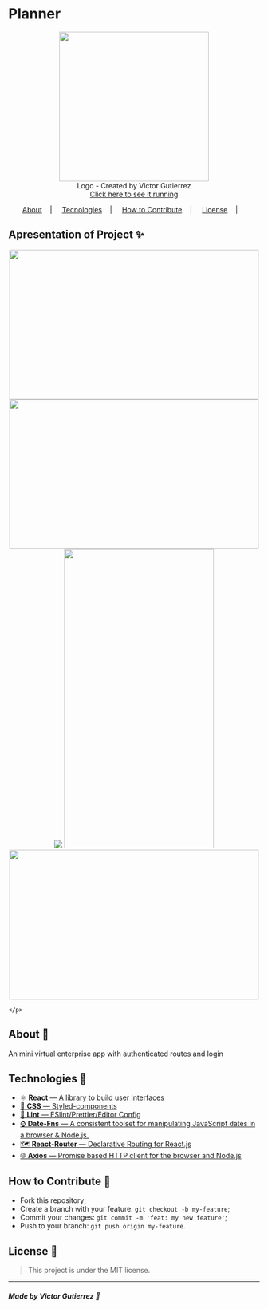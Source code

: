 <h1>Planner</h1>

<p align="center">
<image width="300" height="300" src="(https://user-images.githubusercontent.com/62355596/86497963-aff08e80-bd51-11ea-9c5d-cf542411cbf5.png"/></br>
<label>Logo - Created by Victor Gutierrez</label> </br>
<a href="plannerbyvg.surge.sh"> Click here to see it running </a>
</p>

<p align="center">
<a href="#about-memo">About</a>&nbsp;&nbsp;&nbsp; | &nbsp;&nbsp;&nbsp;
<a href="#tecnologies-rocket">Tecnologies</a>&nbsp;&nbsp;&nbsp; | &nbsp;&nbsp;&nbsp;
<a href="#how-to-contribute-">How to Contribute</a>&nbsp;&nbsp;&nbsp; | &nbsp;&nbsp;&nbsp;
<a href="#license-scroll">License</a>&nbsp;&nbsp;&nbsp; | &nbsp;&nbsp;&nbsp;
</p>

## Apresentation of Project :sparkles:

<p align="center">
<image width="500" height="300" src="https://user-images.githubusercontent.com/62355596/86497877-5ab47d00-bd51-11ea-811d-5d9918073392.png" />
        <image width="500" height="300" src="https://user-images.githubusercontent.com/62355596/86497877-5ab47d00-bd51-11ea-811d-5d9918073392.png" />
        <image src="https://user-images.githubusercontent.com/62355596/86497889-699b2f80-bd51-11ea-8f8f-0f0eb8780fec.png" />
        <image width="300" height="600" src="https://user-images.githubusercontent.com/62355596/86497900-71f36a80-bd51-11ea-81b4-a4ff88fcc9f2.png" />
        <image width="500" height="300" src="https://user-images.githubusercontent.com/62355596/86497924-88012b00-bd51-11ea-92d5-ed82d93d4816.png" />
             
       
    </p>

## About :memo:

An mini virtual enterprise app with authenticated routes and login

## Technologies :rocket:

-   <a href="https://pt-br.reactjs.org/"> ⚛ **React** — A library to build user interfaces</a>
-   <a href="https://styled-components.com/">💅 **CSS** — Styled-components</a>
-   <a href="https://eslint.org/">💖 **Lint** — ESlint/Prettier/Editor Config</a>
-   <a href="https://date-fns.org/">⌚ **Date-Fns** — A consistent toolset for manipulating JavaScript dates in a browser & Node.js.</a>
-   <a href="https://reacttraining.com/react-router/">🗺 **React-Router** — Declarative Routing for React.js </a>
-   <a href="https://github.com/axios/axios"> 🌐 **Axios** — Promise based HTTP client for the browser and Node.js </a>

## How to Contribute 🤔

-   Fork this repository;
-   Create a branch with your feature: `git checkout -b my-feature`;
-   Commit your changes: `git commit -m 'feat: my new feature'`;
-   Push to your branch: `git push origin my-feature`.

## License :scroll:

> This project is under the MIT license.

---

##### Made by Victor Gutierrez :wave:
